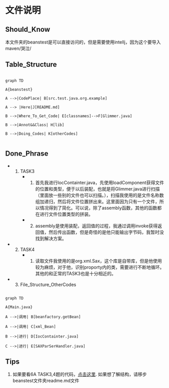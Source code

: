 # 文件说明

## Should_Know 
本文件夹的beanstest是可以直接访问的，但是需要使用intellj，因为这个要导入maven/哭泣/



## Table_Structure
```mermaid

graph TD

A{beanstest}

A -->|CodePlace| B[src.test.java.org.example]

A --> |Here|J[README.md]

B -->|Where_To_Get_Code| E[classnames]-->F[Glimmer.java]

B -->|Annot&&Class| H[lib]

B -->|Doing_Codes| K[otherCodes]


```
## Done_Phrase
- 1. TASK3 
     - 1. 首先我进行IocContainter.java，先使用loadComponent获得文件的位置和类型，便于以后装配，也就是将Glimmer.java进行扫描（里面放一些别的文件也可以扫描。），扫描我使用的是文件名称数组加递归，然后将文件位置拼出来。这里面因为只有一个文件，所以情况得到了简化。可以说，除了assembly函数，其他的函数都在进行文件位置类型的拼装。
     - 2. assembly是使用装配，返回值的过程，我通过调用invoke获得返回值，然后传出函数，但是奇怪的是他只能输出字节码，我暂时没找到解决方案。
- 2. TASK4
     - 1. 读取文件我使用的是org.xml.Sax，这个库是自带库，但是他使用较为麻烦，对于他，识别proporty内的类，需要进行不断地循环。其他的和正常的TASK3也是十分相近的。

- 3. File_Structure_OtherCodes

```mermaid

graph TD

A{Main.java}

A -->|调用| B[beanfactory.getBean]

A -->|调用| C[xml_Bean]

B -->|进行| D[IocContainter.java]

C -->|进行| E[SAXParSerHandler.java]

```
## Tips

1. 如果要看6A TASK3,4题的代码，[点击这里](https://github.com/logwood/beanstest). 如果想了解结构，请移步beanstest文件夹readme.md文件